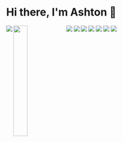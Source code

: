 # Hi there, I'm Ashton 👋

<img align="left" src="https://github-readme-stats.vercel.app/api?username=Ash-Tafirenyika&show_icons=true&theme=radical" />
<img align="left" width="27.5%" src="https://github-readme-stats.vercel.app/api/top-langs/?username=Ash-Tafirenyika&layout=compact)](https://github.com/anuraghazra/github-readme-stats" />
<img src="https://img.shields.io/badge/python-3670A0?style=for-the-badge&logo=python&logoColor=ffdd54" />
<img src="https://img.shields.io/badge/django-%23092E20.svg?style=for-the-badge&logo=django&logoColor=white" />
<img src="https://img.shields.io/badge/c++-%2300599C.svg?style=for-the-badge&logo=c%2B%2B&logoColor=white" />
<img src="https://img.shields.io/badge/css3-%231572B6.svg?style=for-the-badge&logo=css3&logoColor=white" />
<img src="https://img.shields.io/badge/java-%23ED8B00.svg?style=for-the-badge&logo=java&logoColor=white" />
<img src="https://img.shields.io/badge/javascript-%23323330.svg?style=for-the-badge&logo=javascript&logoColor=%23F7DF1E" />
<img src="https://img.shields.io/badge/php-%23777BB4.svg?style=for-the-badge&logo=php&logoColor=white" />





